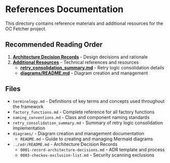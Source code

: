 # References Documentation

This directory contains reference materials and additional resources for the OC Fetcher project.

## Recommended Reading Order

1. **[Architecture Decision Records](../adr/README.md)** - Design decisions and rationale
2. **[Additional Resources](README.md)** - Technical references and resources
   - **[retry_consolidation_summary.md](retry_consolidation_summary.md)** - Retry logic consolidation details
   - **[diagrams/README.md](diagrams/README.md)** - Diagram creation and management

## Files

- `terminology.md` - Definitions of key terms and concepts used throughout the framework
- `factory_functions.md` - Complete reference for all factory functions
- `naming_conventions.md` - Class and component naming standards
- `retry_consolidation_summary.md` - Summary of retry logic consolidation implementation
- `diagrams/` - Diagram creation and management documentation
  - `README.md` - Guide to creating and managing Mermaid diagrams
- `../adr/README.md` - Architecture Decision Records
  - `0001-record-architecture-decisions.md` - ADR template and process
  - `0003-checkov-exclusion-list.md` - Security scanning exclusions
